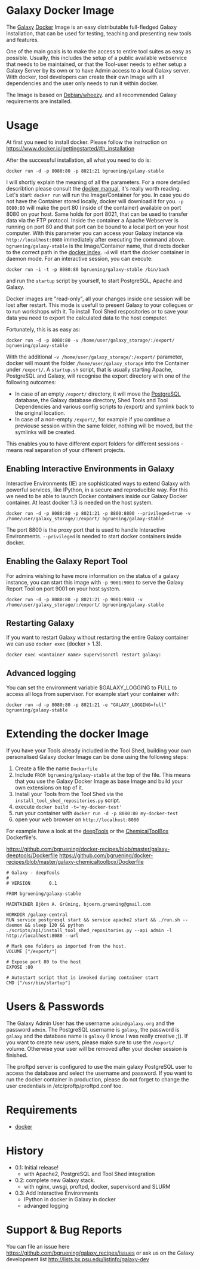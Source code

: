 Galaxy Docker Image
===================

The [Galaxy](http://www.galaxyproject.org) [Docker](http://www.docker.io) Image is an easy distributable full-fledged Galaxy installation, that can be used for testing, teaching and presenting new tools and features.

One of the main goals is to make the access to entire tool suites as easy as possible. Usually, 
this includes the setup of a public available webservice that needs to be maintained, or that the Tool-user needs to either setup a Galaxy Server by its own or to have Admin access to a local Galaxy server. 
With docker, tool developers can create their own Image with all dependencies and the user only needs to run it within docker.

The Image is based on [Debian/wheezy](http://www.debian.org/). and all recommended Galaxy requirements are installed.


Usage
=====

At first you need to install docker. Please follow the instruction on https://www.docker.io/gettingstarted/#h_installation

After the successful installation, all what you need to do is:

``docker run -d -p 8080:80 -p 8021:21 bgruening/galaxy-stable``

I will shortly explain the meaning of all the parameters. For a more detailed describtion please consult the [docker manual](http://docs.docker.io/), it's really worth reading.
Let's start: ``docker run`` will run the Image/Container for you. In case you do not have the Container stored locally, docker will download it for you. ``-p 8080:80`` will make the port 80 (inside of the container) available on port 8080 on your host. Same holds for port 8021, that can be used to transfer data via the FTP protocol. Inside the container a Apache Webserver is running on port 80 and that port can be bound to a local port on your host computer. With this parameter you can access your Galaxy instance via ``http://localhost:8080`` immediately after executing the command above. ``bgruening/galaxy-stable`` is the Image/Container name, that directs docker to the correct path in the [docker index](https://index.docker.io/u/bgruening/galaxy-stable/). ``-d`` will start the docker container in daemon mode. For an interactive session, you can execute:

``docker run -i -t -p 8080:80 bgruening/galaxy-stable /bin/bash``

and run the ``` startup ``` script by yourself, to start PostgreSQL, Apache and Galaxy.

Docker images are "read-only", all your changes inside one session will be lost after restart. This mode is usefull to present Galaxy to your collegues or to run workshops with it. To install Tool Shed respositories or to save your data you need to export the calculated data to the host computer.

Fortunately, this is as easy as:

``docker run -d -p 8080:80 -v /home/user/galaxy_storage/:/export/ bgruening/galaxy-stable``

With the additional ``-v /home/user/galaxy_storage/:/export/`` parameter, docker will mount the folder ``/home/user/galaxy_storage`` into the Container under ``/export/``. A ``startup.sh`` script, that is usually starting Apache, PostgreSQL and Galaxy, will recognise the export directory with one of the following outcomes:

  - In case of an empty ``/export/`` directory, it will move the [PostgreSQL](http://www.postgresql.org/) database, the Galaxy database directory, Shed Tools and Tool Dependencies and various config scripts to /export/ and symlink back to the original location.
  - In case of a non-empty ``/export/``, for example if you continue a previouse session within the same folder, nothing will be moved, but the symlinks will be created.

This enables you to have different export folders for different sessions - means real separation of your different projects.

Enabling Interactive Environments in Galaxy
-------------------------------------------

Interactive Environments (IE) are sophisticated ways to extend Galaxy with powerful services, like IPython, in a secure and reproducible way.
For this we need to be able to launch Docker containers inside our Galaxy Docker container. At least docker 1.3 is needed on the host system.

``docker run -d -p 8080:80 -p 8021:21 -p 8800:8800 --privileged=true -v /home/user/galaxy_storage/:/export/ bgruening/galaxy-stable``

The port 8800 is the proxy port that is used to handle Interactive Environments. ``--privileged`` is needed to start docker containers inside docker.


Enabling the Galaxy Report Tool
-------------------------------

For admins wishing to have more information on the status of a galaxy instance, you can start this image with ``-p 9001:9001`` to serve the Galaxy Report Tool 
on port 9001 on your host system.

``docker run -d -p 8080:80 -p 8021:21 -p 9001:9001 -v /home/user/galaxy_storage/:/export/ bgruening/galaxy-stable``


Restarting Galaxy
-----------------

If you want to restart Galaxy without restarting the entire Galaxy container we can use `docker exec` (docker > 1.3).

```docker exec <container name> supervisorctl restart galaxy:```


Advanced logging
----------------

You can set the environment variable $GALAXY_LOGGING to FULL to access all logs from supervisor. For example start your container with:

``docker run -d -p 8080:80 -p 8021:21 -e "GALAXY_LOGGING=full" bgruening/galaxy-stable``


Extending the docker Image
==========================

If you have your Tools already included in the Tool Shed, building your own personalised Galaxy docker Image can be done using the following steps:

 1. Create a file the name ``Dockerfile``
 2. Include ``FROM bgruening/galaxy-stable`` at the top of the file. This means that you use the Galaxy Docker Image as base Image and build your own extensions on top of it.
 3. Install your Tools from the Tool Shed via the ``install_tool_shed_repositories.py`` script.
 4. execute ``docker build -t='my-docker-test'``
 5. run your container with ``docker run -d -p 8080:80 my-docker-test``
 6. open your web browser on ``http://localhost:8080``

For example have a look at the [deepTools](http://deeptools.github.io/) or the [ChemicalToolBox](https://github.com/bgruening/galaxytools/tree/master/chemicaltoolbox) Dockerfile's.

https://github.com/bgruening/docker-recipes/blob/master/galaxy-deeptools/Dockerfile
https://github.com/bgruening/docker-recipes/blob/master/galaxy-chemicaltoolbox/Dockerfile

```
# Galaxy - deepTools
#
# VERSION       0.1

FROM bgruening/galaxy-stable

MAINTAINER Björn A. Grüning, bjoern.gruening@gmail.com

WORKDIR /galaxy-central
RUN service postgresql start && service apache2 start && ./run.sh --daemon && sleep 120 && python ./scripts/api/install_tool_shed_repositories.py --api admin -l http://localhost:8080 --url

# Mark one folders as imported from the host.
VOLUME ["/export/"]

# Expose port 80 to the host
EXPOSE :80

# Autostart script that is invoked during container start
CMD ["/usr/bin/startup"]
```


Users & Passwords
================

The Galaxy Admin User has the username ``admin@galaxy.org`` and the password ``admin``.
The PostgreSQL username is ``galaxy``, the password is ``galaxy`` and the database name is ``galaxy`` (I know I was really creative ;)).
If you want to create new users, please make sure to use the ``/export/`` volume. Otherwise your user will be removed after your docker session is finished.

The proftpd server is configured to use the main galaxy PostgreSQL user to access the database and select the username and password. If you want to run the 
docker container in production, please do not forget to change the user credentials in /etc/proftp/proftpd.conf too.


Requirements
============

- [docker](https://www.docker.io/gettingstarted/#h_installation)



History
=======

 - 0.1: Initial release!
   - with Apache2, PostgreSQL and Tool Shed integration
 - 0.2: complete new Galaxy stack.
   - with nginx, uwsgi, proftpd, docker, supervisord and SLURM
 - 0.3: Add Interactive Environments
   - IPython in docker in Galaxy in docker
   - advanged logging


Support & Bug Reports
=====================

You can file an issue here https://github.com/bgruening/galaxy_recipes/issues or ask
us on the Galaxy development list http://lists.bx.psu.edu/listinfo/galaxy-dev
